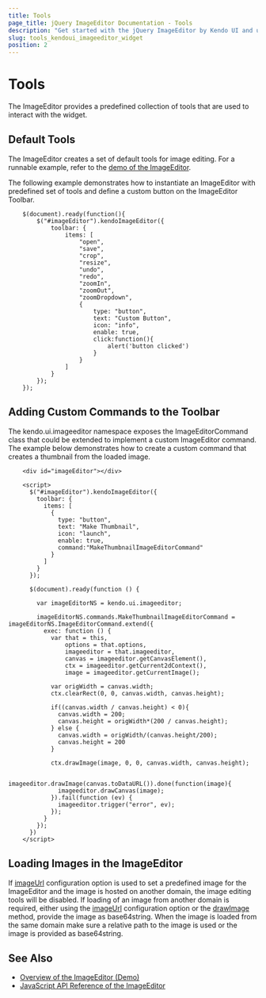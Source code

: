 ```yaml
---
title: Tools
page_title: jQuery ImageEditor Documentation - Tools
description: "Get started with the jQuery ImageEditor by Kendo UI and use its tools."
slug: tools_kendoui_imageeditor_widget
position: 2
---
```


# Tools

The ImageEditor provides a predefined collection of tools that are used to interact with the widget.

## Default Tools

The ImageEditor creates a set of default tools for image editing. For a runnable example, refer to the [demo of the ImageEditor](https://demos.telerik.com/kendo-ui/editor/index).

The following example demonstrates how to instantiate an ImageEditor with predefined set of tools and define a custom button on the ImageEditor Toolbar.
```
    $(document).ready(function(){
        $("#imageEditor").kendoImageEditor({
            toolbar: {
                items: [
                    "open",
                    "save",
                    "crop",
                    "resize",
                    "undo",
                    "redo",
                    "zoomIn",
                    "zoomOut",
                    "zoomDropdown",
                    {
                        type: "button",
                        text: "Custom Button",
                        icon: "info",
                        enable: true,
                        click:function(){
                            alert('button clicked')
                        }
                    }
                ]
            }
        });
    });
```

## Adding Custom Commands to the Toolbar

The kendo.ui.imageeditor namespace exposes the ImageEditorCommand class that could be extended to implement a custom ImageEditor command. The example below demonstrates how to create a custom command that creates a thumbnail from the loaded image.

```
    <div id="imageEditor"></div>

    <script>
      $("#imageEditor").kendoImageEditor({
        toolbar: {
          items: [
            {
              type: "button",
              text: "Make Thumbnail",
              icon: "launch",
              enable: true,
              command:"MakeThumbnailImageEditorCommand"
            }
          ]
        }
      });

      $(document).ready(function () {

        var imageEditorNS = kendo.ui.imageeditor;

        imageEditorNS.commands.MakeThumbnailImageEditorCommand = imageEditorNS.ImageEditorCommand.extend({
          exec: function () {
            var that = this,
                options = that.options,
                imageeditor = that.imageeditor,
                canvas = imageeditor.getCanvasElement(),
                ctx = imageeditor.getCurrent2dContext(),
                image = imageeditor.getCurrentImage();

            var origWidth = canvas.width;
            ctx.clearRect(0, 0, canvas.width, canvas.height);

            if((canvas.width / canvas.height) < 0){
              canvas.width = 200;
              canvas.height = origWidth*(200 / canvas.height);
            } else {
              canvas.width = origWidth/(canvas.height/200);
              canvas.height = 200
            }

            ctx.drawImage(image, 0, 0, canvas.width, canvas.height);

            imageeditor.drawImage(canvas.toDataURL()).done(function(image){
              imageeditor.drawCanvas(image);
            }).fail(function (ev) {
              imageeditor.trigger("error", ev);
            });
          }
        });
      })
    </script>
```

## Loading Images in the ImageEditor

If [imageUrl](/api/javascript/ui/imageeditor/configuration/imageurl) configuration option is used to set a predefined image for the ImageEditor and the image is hosted on another domain, the image editing tools will be disabled. If loading of an image from another domain is required, either using the [imageUrl](/api/javascript/ui/imageeditor/configuration/imageurl) configuration option or the [drawImage](/api/javascript/ui/imageeditor/methods/drawimage) method, provide the image as base64string. When the image is loaded from the same domain make sure a relative path to the image is used or the image is provided as base64string.

## See Also

* [Overview of the ImageEditor (Demo)](https://demos.telerik.com/kendo-ui/imageeditor/index)
* [JavaScript API Reference of the ImageEditor](/api/javascript/ui/imageeditor)
